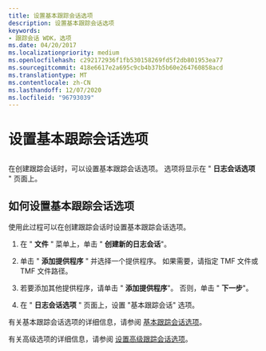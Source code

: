 ```yaml
---
title: 设置基本跟踪会话选项
description: 设置基本跟踪会话选项
keywords:
- 跟踪会话 WDK，选项
ms.date: 04/20/2017
ms.localizationpriority: medium
ms.openlocfilehash: c292172936f1fb530158269fd5f2db801953ea77
ms.sourcegitcommit: 418e6617e2a695c9cb4b37b5b60e264760858acd
ms.translationtype: MT
ms.contentlocale: zh-CN
ms.lasthandoff: 12/07/2020
ms.locfileid: "96793039"
---
```

# <a name="setting-basic-trace-session-options"></a>设置基本跟踪会话选项

## <span id="ddk_setting_basic_trace_session_options_tools"></span><span id="DDK_SETTING_BASIC_TRACE_SESSION_OPTIONS_TOOLS"></span>

在创建跟踪会话时，可以设置基本跟踪会话选项。 选项将显示在 " **日志会话选项** " 页面上。

## <a name="how-to-set-basic-trace-session-options"></a>如何设置基本跟踪会话选项

使用此过程可以在创建跟踪会话时设置基本跟踪会话选项。

1.  在 " **文件** " 菜单上，单击 " **创建新的日志会话**"。

2.  单击 " **添加提供程序** " 并选择一个提供程序。 如果需要，请指定 TMF 文件或 TMF 文件路径。

3.  若要添加其他提供程序，请单击 " **添加提供程序**"。 否则，单击 " **下一步**"。

4.  在 " **日志会话选项** " 页面上，设置 "基本跟踪会话" 选项。

有关基本跟踪会话选项的详细信息，请参阅 [基本跟踪会话选项](basic-trace-session-options.md)。

有关高级选项的详细信息，请参阅 [设置高级跟踪会话选项](setting-advanced-trace-session-options.md)。

